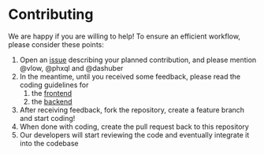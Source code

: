# Contributing

We are happy if you are willing to help! To ensure an efficient workflow, please consider these points:

1. Open an [issue](https://github.com/qaware/wir-vs-virus/issues) describing your planned contribution, and
  please mention @vlow, @phxql and @dashuber
1. In the meantime, until you received some feedback, please read the coding guidelines for
    1. the [frontend](frontend/README.md)
    1. the [backend](backend/README.md)
1. After receiving feedback, fork the repository, create a feature branch and start coding!
1. When done with coding, create the pull request back to this repository
1. Our developers will start reviewing the code and eventually integrate it into the codebase
 
